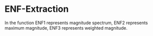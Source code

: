 # ENF-Extraction
In the function ENF1 represents magnitude spectrum, ENF2 represents maximum magnitude, ENF3 represents weighted magnitude.
